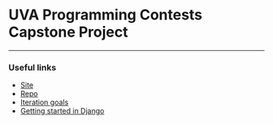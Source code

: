 # UVA Programming Contests Capstone Project

----------------------------

### Useful links
* [Site](http://pegasus.cs.virginia.edu/pccs)
* [Repo](https://github.com/uva-slp/pccs)
* [Iteration goals](http://aaronbloomfield.github.io/slp/uva/iteration-goals.html#/)
* [Getting started in Django](http://aaronbloomfield.github.io/slp/docs/django-getting-started.html)
